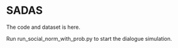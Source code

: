 # SADAS

The code and dataset is here.

Run run_social_norm_with_prob.py to start the dialogue simulation.
